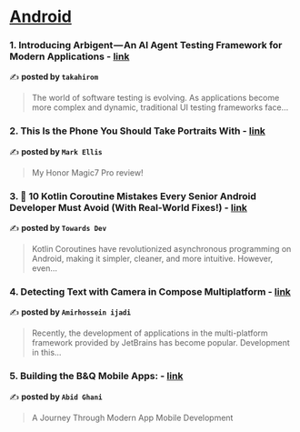 
<h1><a href=https://medium.com/tag/android/recommended target="_blank" rel="noopener noreferrer">Android</a></h1>
<h3>1. Introducing Arbigent — An AI Agent Testing Framework for Modern Applications - <a href="https://medium.com/@takahirom/introducing-arbigent-an-ai-agent-testing-framework-for-modern-applications-f43a2e01d342" target="_blank" rel="noopener noreferrer">link</a></h3>

✍️ **posted by `takahirom`**

<blockquote>The world of software testing is evolving. As applications become more complex and dynamic, traditional UI testing frameworks face…</blockquote>

<h3>2. This Is the Phone You Should Take Portraits With - <a href="https://medium.com/@markellisreviews/this-is-the-phone-you-should-take-portraits-with-50cd7d9af853" target="_blank" rel="noopener noreferrer">link</a></h3>

✍️ **posted by `Mark Ellis`**

<blockquote>My Honor Magic7 Pro review!</blockquote>

<h3>3. 🚀 10 Kotlin Coroutine Mistakes Every Senior Android Developer Must Avoid (With Real-World Fixes!) - <a href="https://medium.com/towardsdev/10-kotlin-coroutine-mistakes-every-senior-android-developer-must-avoid-with-real-world-fixes-b56a373c7c06" target="_blank" rel="noopener noreferrer">link</a></h3>

✍️ **posted by `Towards Dev`**

<blockquote>Kotlin Coroutines have revolutionized asynchronous programming on Android, making it simpler, cleaner, and more intuitive. However, even…</blockquote>

<h3>4. Detecting Text with Camera in Compose Multiplatform - <a href="https://medium.com/@amirhossein-ijadi/detecting-text-with-camera-in-compose-multiplatform-b244d0f1f4d8" target="_blank" rel="noopener noreferrer">link</a></h3>

✍️ **posted by `Amirhossein ijadi`**

<blockquote>Recently, the development of applications in the multi-platform framework provided by JetBrains has become popular. Development in this…</blockquote>

<h3>5. Building the B&Q Mobile Apps: - <a href="https://medium.com/@abid.ghani/building-the-b-q-mobile-apps-ce69ab593797" target="_blank" rel="noopener noreferrer">link</a></h3>

✍️ **posted by `Abid Ghani`**

<blockquote>A Journey Through Modern App Mobile Development</blockquote>

